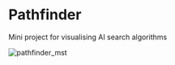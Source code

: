 # Pathfinder
Mini project for visualising AI search algorithms

![pathfinder_mst](https://github.com/CanOpener/pathfinder/assets/9440166/aaedd20a-c097-40d9-bb90-9d47d37754bc)
